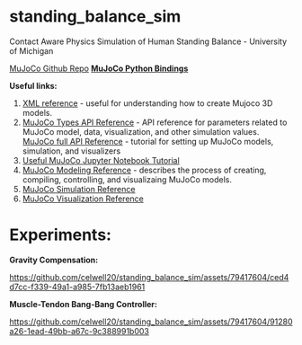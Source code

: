 # standing_balance_sim
Contact Aware Physics Simulation of Human Standing Balance - University of Michigan

[MuJoCo Github Repo](https://github.com/google-deepmind/mujoco?tab=readme-ov-file)
**[MuJoCo Python Bindings](https://mujoco.readthedocs.io/en/latest/python.html)**

**Useful links:**

1. [XML reference](https://mujoco.readthedocs.io/en/stable/XMLreference.html#body-geom) - useful for understanding how to create Mujoco 3D models.
2. [MuJoCo Types API Reference](https://mujoco.readthedocs.io/en/stable/APIreference/APItypes.html#mjtsensor) - API reference for parameters related to MuJoCo model, data, visualization, and other simulation values.
      [MuJoCo full API Reference](https://mujoco.readthedocs.io/en/latest/APIreference/index.html) - tutorial for setting up MuJoCo models, simulation, and visualizers
3. [Useful MuJoCo Jupyter Notebook Tutorial](https://colab.research.google.com/github/google-deepmind/mujoco/blob/main/python/tutorial.ipynb#scrollTo=Z6NDYJ8IOVt7)
4. [MuJoCo Modeling Reference](https://mujoco.readthedocs.io/en/stable/modeling.html) - describes the process of creating, compiling, controlling, and visualizaing MuJoCo models.
5. [MuJoCo Simulation Reference](https://mujoco.readthedocs.io/en/latest/programming/simulation.html#forward-dynamics)
6. [MuJoCo Visualization Reference](https://mujoco.readthedocs.io/en/latest/programming/visualization.html#rendering)

# **Experiments:**

**Gravity Compensation:**

https://github.com/celwell20/standing_balance_sim/assets/79417604/ced4d7cc-f339-49a1-a985-7fb13aeb1961


**Muscle-Tendon Bang-Bang Controller:**

https://github.com/celwell20/standing_balance_sim/assets/79417604/91280a26-1ead-49bb-a67c-9c388991b003



